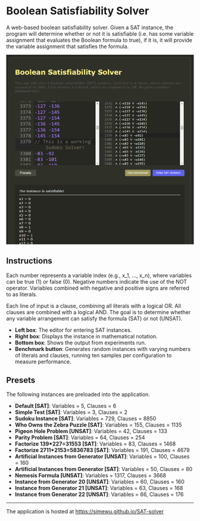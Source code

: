 # Boolean Satisfiability Solver
 A web-based boolean satisfiability solver.
 Given a SAT instance, the program will determine whether or not it is satisfiable (i.e. has some variable assignment that evaluates the Boolean formula to true), if it is, it will provide the variable assignment that satisfies the formula.
 
![](/screenshots/1.png)

## Instructions
Each number represents a variable index (e.g., x_1, ..., x_n), where variables can be true (1) or false (0). Negative numbers indicate the use of the NOT operator. Variables combined with negative and positive signs are referred to as literals.

Each line of input is a clause, combining all literals with a logical OR. All clauses are combined with a logical AND. The goal is to determine whether any variable arrangement can satisfy the formula (SAT) or not (UNSAT).

- **Left box**: The editor for entering SAT instances.
- **Right box**: Displays the instance in mathematical notation.
- **Bottom box**: Shows the output from experiments run.
- **Benchmark button**: Generates random instances with varying numbers of literals and clauses, running ten samples per configuration to measure performance.

## Presets
The following instances are preloaded into the application.

- **Default [SAT]**: Variables = 5, Clauses = 6
- **Simple Test [SAT]**: Variables = 3, Clauses = 2
- **Sudoku Instance [SAT]**: Variables = 729, Clauses = 8850
- **Who Owns the Zebra Puzzle [SAT]**: Variables = 155, Clauses = 1135
- **Pigeon Hole Problem [UNSAT]**: Variables = 42, Clauses = 133
- **Parity Problem [SAT]**: Variables = 64, Clauses = 254
- **Factorize 139*227=31553 [SAT]**: Variables = 83, Clauses = 1468
- **Factorize 2711*2153=5836783 [SAT]**: Variables = 191, Clauses = 4679
- **Artificial Instances from Generator [UNSAT]**: Variables = 100, Clauses = 160
- **Artificial Instances from Generator [SAT]**: Variables = 50, Clauses = 80
- **Nemesis Formula [UNSAT]**: Variables = 1317, Clauses = 3668
- **Instance from Generator 20 [UNSAT]**: Variables = 60, Clauses = 160
- **Instance from Generator 21 [UNSAT]**: Variables = 63, Clauses = 168
- **Instance from Generator 22 [UNSAT]**: Variables = 66, Clauses = 176

---

The application is hosted at https://simewu.github.io/SAT-solver
